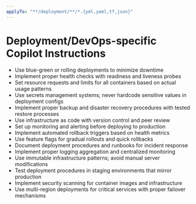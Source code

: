 ```yaml
---
applyTo: "**/deployment/**/*.{yml,yaml,tf,json}"
---
```


# Deployment/DevOps-specific Copilot Instructions

- Use blue-green or rolling deployments to minimize downtime
- Implement proper health checks with readiness and liveness probes
- Set resource requests and limits for all containers based on actual usage patterns
- Use secrets management systems; never hardcode sensitive values in deployment configs
- Implement proper backup and disaster recovery procedures with tested restore processes
- Use infrastructure as code with version control and peer review
- Set up monitoring and alerting before deploying to production
- Implement automated rollback triggers based on health metrics
- Use feature flags for gradual rollouts and quick rollbacks
- Document deployment procedures and runbooks for incident response
- Implement proper logging aggregation and centralized monitoring
- Use immutable infrastructure patterns; avoid manual server modifications
- Test deployment procedures in staging environments that mirror production
- Implement security scanning for container images and infrastructure
- Use multi-region deployments for critical services with proper failover mechanisms
